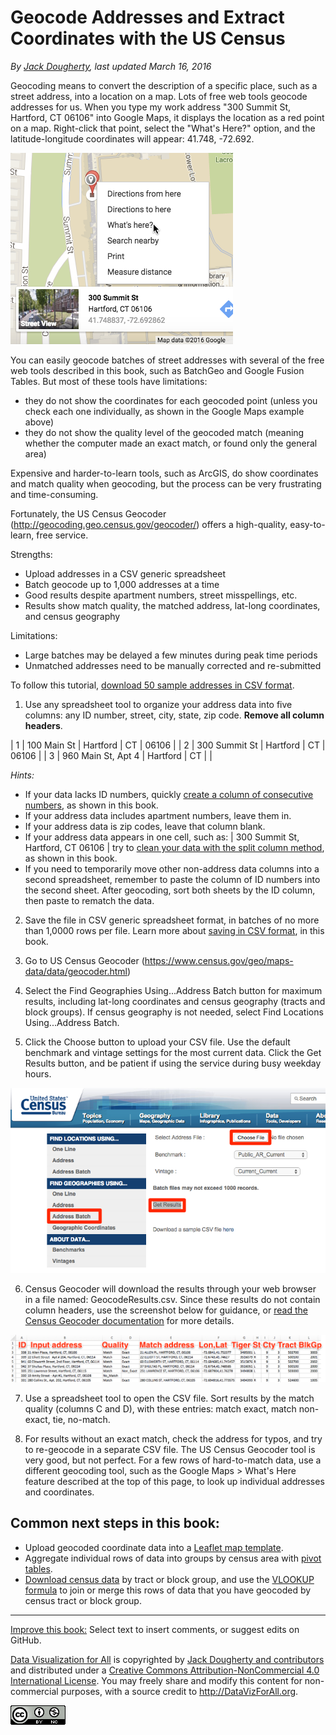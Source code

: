 # Geocode Addresses and Extract Coordinates with the US Census

*By [Jack Dougherty](../../introduction/who.md), last updated March 16, 2016*

Geocoding means to convert the description of a specific place, such as a street address, into a location on a map. Lots of free web tools geocode addresses for us. When you type my work address "300 Summit St, Hartford, CT 06106" into Google Maps, it displays the location as a red point on a map. Right-click that point, select the "What's Here?" option, and the latitude-longitude coordinates will appear: 41.748, -72.692.

![](google-maps-whats-here.png)

You can easily geocode batches of street addresses with several of the free web tools described in this book, such as BatchGeo and Google Fusion Tables. But most of these tools have limitations:
- they do not show the coordinates for each geocoded point (unless you check each one individually, as shown in the Google Maps example above)
- they do not show the quality level of the geocoded match (meaning whether the computer made an exact match, or found only the general area)

Expensive and harder-to-learn tools, such as ArcGIS, do show coordinates and match quality when geocoding, but the process can be very frustrating and time-consuming.

Fortunately, the US Census Geocoder (http://geocoding.geo.census.gov/geocoder/) offers a high-quality, easy-to-learn, free service.

Strengths:
- Upload addresses in a CSV generic spreadsheet
- Batch geocode up to 1,000 addresses at a time
- Good results despite apartment numbers, street misspellings, etc.
- Results show match quality, the matched address, lat-long coordinates, and census geography

Limitations:
- Large batches may be delayed a few minutes during peak time periods
- Unmatched addresses need to be manually corrected and re-submitted

To follow this tutorial, [download 50 sample addresses in CSV format](sample-addresses-50.csv).

1. Use any spreadsheet tool to organize your address data into five columns: any ID number, street, city, state, zip code. **Remove all column headers**.

| 1   | 100 Main St           | Hartford    | CT    | 06106  |
| 2   | 300 Summit St         | Hartford    | CT    | 06106  |
| 3   | 960 Main St, Apt 4    | Hartford    | CT    |        |

*Hints:*
  - If your data lacks ID numbers, quickly [create a column of consecutive numbers](../../transform/calculate/index.html), as shown in this book.
  - If your address data includes apartment numbers, leave them in.
  - If your address data is zip codes, leave that column blank.
  - If your address data appears in one cell, such as:
      | 300 Summit St, Hartford, CT 06106 |
    try to [clean your data with the split column method](../clean/index.html), as shown in this book.
  - If you need to temporarily move other non-address data columns into a second spreadsheet, remember to paste the column of ID numbers into the second sheet. After geocoding, sort both sheets by the ID column, then paste to rematch the data.

2. Save the file in CSV generic spreadsheet format, in batches of no more than 1,0000 rows per file. Learn more about [saving in CSV format](../csv/index.html), in this book.

3. Go to US Census Geocoder (https://www.census.gov/geo/maps-data/data/geocoder.html)

4. Select the Find Geographies Using...Address Batch button for maximum results, including lat-long coordinates and census geography (tracts and block groups). If census geography is not needed, select Find Locations Using...Address Batch.

5. Click the Choose button to upload your CSV file. Use the default benchmark and vintage settings for the most current data. Click the Get Results button, and be patient if using the service during busy weekday hours.

  ![](census-geocoder-batch.png)

6. Census Geocoder will download the results through your web browser in a file named: GeocodeResults.csv. Since these results do not contain column headers, use the screenshot below for guidance, or [read the Census Geocoder documentation](http://www.census.gov/geo/maps-data/data/geocoder.html) for more details.

  ![](geocode-results.png)

7. Use a spreadsheet tool to open the CSV file. Sort results by the match quality (columns C and D), with these entries: match exact, match non-exact, tie, no-match.

8. For results without an exact match, check the address for typos, and try to re-geocode in a separate CSV file. The US Census Geocoder tool is very good, but not perfect. For a few rows of hard-to-match data, use a different geocoding tool, such as the Google Maps > What's Here feature described at the top of this page, to look up individual addresses and coordinates.

## Common next steps in this book:
- Upload geocoded coordinate data into a [Leaflet map template](../../leaflet/index.html).
- Aggregate individual rows of data into groups by census area with [pivot tables](../pivot-tables/index.html).
- [Download census data](../../find/census/index.html) by tract or block group, and use the [VLOOKUP formula](../vlookup/index.html) to join or merge this rows of data that you have geocoded by census tract or block group.


---


[Improve this book:](../../gitbook/improve.md) Select text to insert comments, or suggest edits on GitHub.

[Data Visualization for All](http://datavizforall.org)
is copyrighted by [Jack Dougherty and contributors](../../introduction/who.md)
and distributed under a [Creative Commons Attribution-NonCommercial 4.0 International License](http://creativecommons.org/licenses/by-nc/4.0). You may freely share and modify this content for non-commercial purposes, with a source credit to http://DataVizForAll.org.

![Creative Commons by-nc image](../../cc-by-nc.png)
